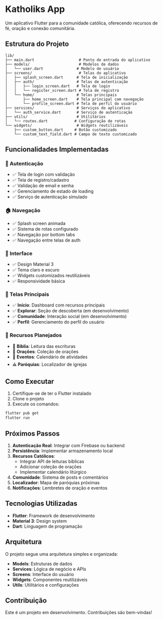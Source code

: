 # Katholiks App

Um aplicativo Flutter para a comunidade católica, oferecendo recursos de fé, oração e conexão comunitária.

## Estrutura do Projeto

```
lib/
├── main.dart                    # Ponto de entrada do aplicativo
├── models/                      # Modelos de dados
│   └── user.dart               # Modelo de usuário
├── screens/                     # Telas do aplicativo
│   ├── splash_screen.dart      # Tela de inicialização
│   ├── auth/                   # Telas de autenticação
│   │   ├── login_screen.dart   # Tela de login
│   │   └── register_screen.dart # Tela de registro
│   └── home/                   # Telas principais
│       ├── home_screen.dart    # Tela principal com navegação
│       └── profile_screen.dart # Tela de perfil do usuário
├── services/                   # Serviços do aplicativo
│   └── auth_service.dart       # Serviço de autenticação
├── utils/                      # Utilitários
│   └── routes.dart            # Configuração de rotas
└── widgets/                    # Widgets reutilizáveis
    ├── custom_button.dart     # Botão customizado
    └── custom_text_field.dart # Campo de texto customizado
```

## Funcionalidades Implementadas

### 🔐 Autenticação
- ✅ Tela de login com validação
- ✅ Tela de registro/cadastro
- ✅ Validação de email e senha
- ✅ Gerenciamento de estado de loading
- ✅ Serviço de autenticação simulado

### 🏠 Navegação
- ✅ Splash screen animada
- ✅ Sistema de rotas configurado
- ✅ Navegação por bottom tabs
- ✅ Navegação entre telas de auth

### 🎨 Interface
- ✅ Design Material 3
- ✅ Tema claro e escuro
- ✅ Widgets customizados reutilizáveis
- ✅ Responsividade básica

### 📱 Telas Principais
- ✅ **Início**: Dashboard com recursos principais
- ✅ **Explorar**: Seção de descoberta (em desenvolvimento)
- ✅ **Comunidade**: Interação social (em desenvolvimento)
- ✅ **Perfil**: Gerenciamento do perfil do usuário

### 🧩 Recursos Planejados
- 📖 **Bíblia**: Leitura das escrituras
- 🙏 **Orações**: Coleção de orações
- 📅 **Eventos**: Calendário de atividades
- ⛪ **Paróquias**: Localizador de igrejas

## Como Executar

1. Certifique-se de ter o Flutter instalado
2. Clone o projeto
3. Execute os comandos:

```bash
flutter pub get
flutter run
```

## Próximos Passos

1. **Autenticação Real**: Integrar com Firebase ou backend
2. **Persistência**: Implementar armazenamento local
3. **Recursos Católicos**: 
   - Integrar API de leituras bíblicas
   - Adicionar coleção de orações
   - Implementar calendário litúrgico
4. **Comunidade**: Sistema de posts e comentários
5. **Localizador**: Mapa de paróquias próximas
6. **Notificações**: Lembretes de oração e eventos

## Tecnologias Utilizadas

- **Flutter**: Framework de desenvolvimento
- **Material 3**: Design system
- **Dart**: Linguagem de programação

## Arquitetura

O projeto segue uma arquitetura simples e organizada:

- **Models**: Estruturas de dados
- **Services**: Lógica de negócio e APIs
- **Screens**: Interface do usuário
- **Widgets**: Componentes reutilizáveis
- **Utils**: Utilitários e configurações

## Contribuição

Este é um projeto em desenvolvimento. Contribuições são bem-vindas!
